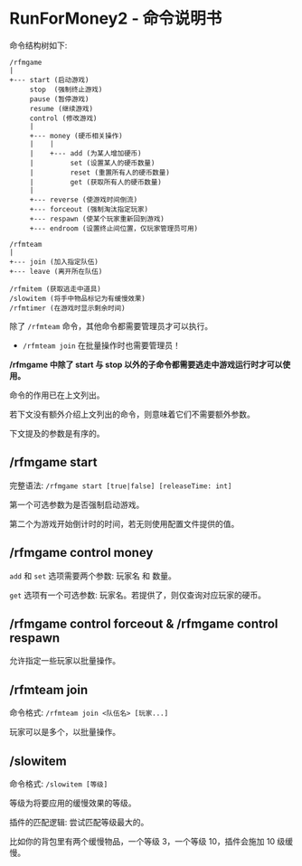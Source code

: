 # RunForMoney2 - 命令说明书

命令结构树如下:
```text
/rfmgame
|
+--- start (启动游戏)
     stop  (强制终止游戏)
     pause (暂停游戏)
     resume (继续游戏)
     control (修改游戏)
     |
     +--- money (硬币相关操作)
     |    |
     |    +--- add (为某人增加硬币)
     |         set (设置某人的硬币数量)
     |         reset (重置所有人的硬币数量)
     |         get (获取所有人的硬币数量)
     |
     +--- reverse (使游戏时间倒流)
     +--- forceout (强制淘汰指定玩家)
     +--- respawn (使某个玩家重新回到游戏)
     +--- endroom (设置终止间位置，仅玩家管理员可用)

/rfmteam
|
+--- join (加入指定队伍)
+--- leave (离开所在队伍)

/rfmitem (获取逃走中道具)
/slowitem (将手中物品标记为有缓慢效果)
/rfmtimer (在游戏时显示剩余时间)
```

除了 `/rfmteam` 命令，其他命令都需要管理员才可以执行。
* `/rfmteam join` 在批量操作时也需要管理员！

**/rfmgame 中除了 start 与 stop 以外的子命令都需要逃走中游戏运行时才可以使用。**

命令的作用已在上文列出。

若下文没有额外介绍上文列出的命令，则意味着它们不需要额外参数。

下文提及的参数是有序的。

## /rfmgame start

完整语法: `/rfmgame start [true|false] [releaseTime: int]`

第一个可选参数为是否强制启动游戏。

第二个为游戏开始倒计时的时间，若无则使用配置文件提供的值。

## /rfmgame control money

`add` 和 `set` 选项需要两个参数: 玩家名 和 数量。

`get` 选项有一个可选参数: 玩家名。若提供了，则仅查询对应玩家的硬币。

## /rfmgame control forceout & /rfmgame control respawn

允许指定一些玩家以批量操作。

## /rfmteam join

命令格式: `/rfmteam join <队伍名> [玩家...]`

玩家可以是多个，以批量操作。

## /slowitem

命令格式: `/slowitem [等级]`

等级为将要应用的缓慢效果的等级。

插件的匹配逻辑: 尝试匹配等级最大的。

比如你的背包里有两个缓慢物品，一个等级 3，一个等级 10，插件会施加 10 级缓慢。
